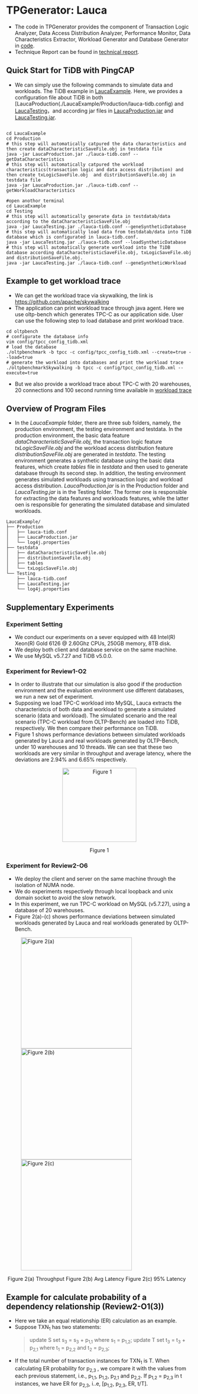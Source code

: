 # TPGenerator: Lauca

- The code in TPGenerator provides the component of Transaction Logic Analyzer, Data Access Distribution Analyzer, Performance Monitor, Data Characteristics Extractor, Workload Generator and Database Generator in [code](code/). 
- Technique Report can be found in [technical report](technical-report.pdf).

## Quick Start for TiDB with PingCAP

- We can simply use the following commands to simulate data and workloads.  The TiDB example in [LaucaExample](LaucaExample). Here, we provides a configuration file about TiDB in both [LaucaProduction(./LaucaExample/Production/lauca-tidb.config) and [LaucaTesting](./LaucaExample/Testing/lauca-tidb.conf)，and according jar files in [LaucaProduction.jar](./LaucaExample/Prodution/LaucaProduction.jar)  and [LaucaTesting.jar](./LaucaExample/Testing/LaucaTesting.jar).

```shell

cd LaucaExample
cd Production
# this step will automatically catpured the data characteristics and then create dataCharacteristicSaveFile.obj in testdata file
java -jar LaucaProduction.jar ./lauca-tidb.conf --getDataCharacteristics
# this step will automatically catpured the workload characteristics(transaction logic and data access distribution) and then create txLogicSaveFile.obj  and distributionSaveFile.obj in testdata file
java -jar LaucaProduction.jar ./lauca-tidb.conf --getWorkloadCharacteristics

#open anothor terminal
cd LaucaExample
cd Testing
# this step will automatically generate data in testdatab/data according to the dataCharacteristicSaveFile.obj
java -jar LaucaTesting.jar ./lauca-tidb.conf --geneSyntheticDatabase
# this step will automatically load data from testdatab/data into TiDB database which is configurated in lauca-tidb.conf.
java -jar LaucaTesting.jar ./lauca-tidb.conf --loadSyntheticDatabase
# this step will automatically generate workload into the TiDB database according dataCharacteristicSaveFile.obj, txLogicSaveFile.obj  and distributionSaveFile.obj.
java -jar LaucaTesting.jar ./lauca-tidb.conf --geneSyntheticWorkload
```



## Example to get workload trace

- We can get the workload trace via skywalking, the link is https://github.com/apache/skywalking
- The application can print workload trace through java agent. Here we use oltp-bench which generates TPC-C as our application side. User can use the following step to load database and print workload trace.

```
cd oltpbench
# configurate the database info
vim config/tpcc_config_tidb.xml
# load the database
./oltpbenchmark -b tpcc -c config/tpcc_config_tidb.xml --create=true --load=true
# generate the workload into databases and print the workload trace
./oltpbenchmarkSkywalking -b tpcc -c config/tpcc_config_tidb.xml --execute=true
```

- But we also provide a workload trace about TPC-C with 20 warehouses, 20 connections and 100 second running time available in [workload trace](./lauca-log)



## Overview of Program Files

- In the *LaucaExample* folder, there are three sub folders, namely, the production environment, the testing environment and testdata. In the production environment, the basic data feature *dataCharacteristicSaveFile.obj*, the transaction logic feature *txLogicSaveFile.obj* and the workload access distribution feature *distributionSaveFile.obj* are generated in *testdata*. The testing environment generates a synthetic database using the basic data features,  which create *tables* file  in *testdata* and then used to generate database through its second step. In addition, the testing environment generates simulated workloads using transaction logic and workload access distribution.  *LaucaProduction.jar*  is in the Production folder and *LaucaTesting.jar* is in the Testing  folder. The former one is responsible for extracting the data features and workloads features, while the latter oen is responsible for generating the simulated database and simulated workloads.

```tree
LaucaExample/
├── Production
│   ├── lauca-tidb.conf
│   ├── LaucaProduction.jar
│   └── log4j.properties
├── testdata
│   ├── dataCharacteristicSaveFile.obj
│   ├── distributionSaveFile.obj
│   ├── tables
│   └── txLogicSaveFile.obj
└── Testing
    ├── lauca-tidb.conf
    ├── LaucaTesting.jar
    └── log4j.properties

```

## Supplementary Experiments

### Experiment Setting

* We conduct our experiments on a sever equipped with 48 Intel(R) Xeon(R) Gold 6126 @ 2.60Ghz CPUs, 250GB memory, 8TB disk.   
* We deploy both client and database service on the same machine.
* We use MySQL v5.7.27 and TiDB v5.0.0.

### Experiment for Review1-O2
* In order to illustrate that our simulation is also good if the production environment and the evaluation environment use different databases, we run a new set of experiment. 
* Supposing we load TPC-C workload into MySQL, Lauca extracts the characteristcis of both data and workload to generate a simulated scenario (data and workload). The simulated scenario and the real scenario (TPC-C workload from OLTP-Bench) are loaded into TiDB, respectively. We then compare their performance on TiDB. 
* Figure 1 shows performance deviations between simulated workloads generated by Lauca and real workloads generated by OLTP-Bench, under 10 warehouses and 10 threads. We can see that these two workloads are very similar in throughput and average latency, where the deviations are 2.94% and 6.65% respectively.  

<p align="center">
  <img src="https://github.com/TPGenerator/TPGenerator/blob/main/img/Figure1.png?raw=true" alt="Figure 1",width="300" height="200"/>
</p>
<p align="center">Figure 1</p>

### Experiment for Review2-O6

* We deploy the client and server on the same machine through the isolation of NUMA node. 
* We do experiments respectively through local loopback and unix domain socket to avoid the slow network.
* In this experiment, we run TPC-C workload on MySQL (v5.7.27), using a database of 20 warehouses.
* Figure 2(a)-(c) shows performance deviations between simulated workloads generated by Lauca and real workloads generated by OLTP-Bench. 
<figure class="third"> 
    <img src="https://github.com/TPGenerator/TPGenerator/blob/main/img/Figure%202(a)%20Throughput.png?raw=true" alt="Figure 2(a)" title="Figure 2(a) Throughput" width="300" /><img src="https://github.com/TPGenerator/TPGenerator/blob/main/img/Figure%202(a)%20Throughput.png?raw=true" alt="Figure 2(b)" title="Figure 2(b) Avg Latency" width="300"/><img src="https://github.com/TPGenerator/TPGenerator/blob/main/img/Figure%202(c)%2095%20latency.png?raw=true" alt="Figure 2(c)" title="Figure 2(c) 95% Latency" width="300"/> </figure> 

​		Figure 2(a) Throughput						            	Figure 2(b) Avg Latency								Figure 2(c) 95% Latency	



## Example for calculate probability of a dependency relationship (Review2-O1(3))
- Here we take an equal relationship (ER) calculation as an example. 
- Suppose TXN<sub>1</sub> has two statements:
    > update S set s<sub>3</sub> = s<sub>3</sub> + p<sub>1,1</sub> where s<sub>1</sub> = p<sub>1,2</sub>;
    > update T set t<sub>3</sub> = t<sub>3</sub> + p<sub>2,1</sub> where t<sub>1</sub> = p<sub>2,2</sub> and t<sub>2</sub> = p<sub>2,3</sub>;
- If the total number of transaction instances for TXN<sub>1</sub> is T. When calculating ER probability for p<sub>2,3</sub> , we compare it with the values from each previous statement, i.e., p<sub>1,1</sub>, p<sub>1,2</sub>, p<sub>2,1</sub> and p<sub>2,2</sub>. If p<sub>1,2</sub> = p<sub>2,3</sub> in t instances, we have ER for p<sub>2,3</sub>, i..e, [p<sub>1,2</sub>, p<sub>2,3</sub>, ER, t/T]. 
